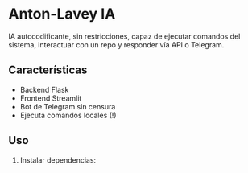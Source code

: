 # Anton-Lavey IA

IA autocodificante, sin restricciones, capaz de ejecutar comandos del sistema, interactuar con un repo y responder vía API o Telegram.

## Características

- Backend Flask
- Frontend Streamlit
- Bot de Telegram sin censura
- Ejecuta comandos locales (!)

## Uso

1. Instalar dependencias:


